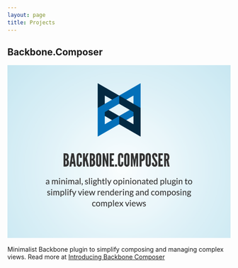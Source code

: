 ```yaml
---
layout: page
title: Projects
---
```


## Backbone.Composer
[![](/public/projects/backbone-composer.png)](https://github.com/nnance/backbone-composer)

Minimalist Backbone plugin to simplify composing and managing complex views.  Read more at [Introducing Backbone  Composer](/2014/11/24/introducing-backbone-composer/)
